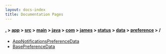 ```yaml
---
layout: docs-index
title: Documentation Pages
---
```

#### [.](./../../../../../../../../../index) > [app](./../../../../../../../../index) > [src](./../../../../../../../index) > [main](./../../../../../../index) > [java](./../../../../../index) > [com](./../../../../index) > [james](./../../../index) > [status](./../../index) > [data](./../index) > [preference](./index) > **/**

- [AppNotificationsPreferenceData](AppNotificationsPreferenceData)
- [BasePreferenceData](BasePreferenceData)
